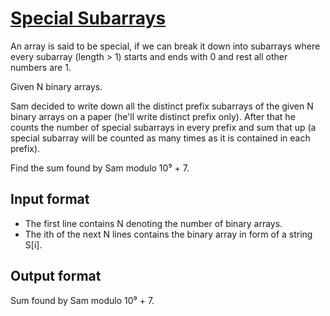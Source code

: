 # [Special Subarrays][link]

An array is said to be special, if we can break it down into subarrays where every subarray (length > 1) starts and ends with 0 and rest all other numbers are 1.

Given N binary arrays.

Sam decided to write down all the distinct prefix subarrays of the given N binary arrays on a paper (he'll write distinct prefix only). After that he counts the number of special subarrays in every prefix and sum that up (a special subarray will be counted as many times as it is contained in each prefix).

Find the sum found by Sam modulo 10⁹ + 7.

## Input format

- The first line contains N denoting the number of binary arrays.
- The ith of the next N lines contains the binary array in form of a string S[i].

## Output format

Sum found by Sam modulo 10⁹ + 7.

[link]: https://www.hackerearth.com/practice/data-structures/advanced-data-structures/trie-keyword-tree/practice-problems/algorithm/special-subarrays-4-99375442/
